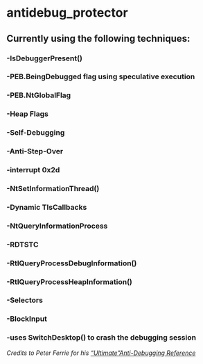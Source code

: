 # antidebug_protector
 
## Currently using the following techniques:<br />
### -IsDebuggerPresent()<br />
### -PEB.BeingDebugged flag using speculative execution<br />
### -PEB.NtGlobalFlag<br />
### -Heap Flags<br />
### -Self-Debugging<br />
### -Anti-Step-Over<br />
### -interrupt 0x2d<br />
### -NtSetInformationThread()<br />
### -Dynamic TlsCallbacks<br />
### -NtQueryInformationProcess<br />
### -RDTSTC<br />
### -RtlQueryProcessDebugInformation()<br />
### -RtlQueryProcessHeapInformation()<br />
### -Selectors<br />
### -BlockInput<br />
### -uses SwitchDesktop() to crash the debugging session<br />

_Credits to Peter Ferrie for his [“Ultimate”Anti-Debugging Reference](http://pferrie.host22.com/papers/antidebug.pdf)_
